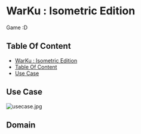 # WarKu : Isometric Edition

Game :D

## Table Of Content

* [WarKu : Isometric Edition](#)
* [Table Of Content](#table-of-content)
* [Use Case](#use-case)

## Use Case

![usecase.jpg](https://github.com/ReiiYuki/WarKu-Isometric-Edition/blob/design-overview/docs/Images/Usecase.jpg?raw=true)

## Domain
